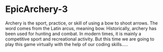 # EpicArchery-3

Archery is the sport, practice, or skill of using a bow to shoot arrows.
The word comes from the Latin arcus, meaning bow. Historically, archery has been used for hunting and combat.
In modern times, it is mainly a competitive sport and recreational activity.
But this time we are going to play this game virtually with the help of our coding skills.....
